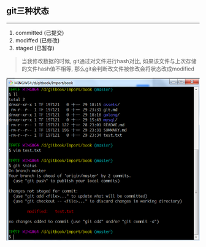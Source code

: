 ## git三种状态

---

1. committed    \(已提交\)
2. modiffed       \(已修改\)
3. staged           \(已暂存\)



> 当我修改数据的时候,  git通过对文件进行hash对比, 如果该文件与上次存储的文件hash值不相等, 那么git会判断改文件被修改会将状态改成modified

![](/assets/gitstatus-1.png)

